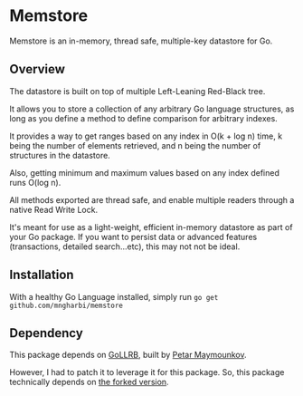 # Memstore

Memstore is an in-memory, thread safe, multiple-key datastore for Go.

## Overview

The datastore is built on top of multiple Left-Leaning Red-Black tree.

It allows you to store a collection of any arbitrary Go language structures, as long as you define a method to define comparison for arbitrary indexes.

It provides a way to get ranges based on any index in O(k + log n) time, k being the number of elements retrieved, and n being the number of structures in the datastore.

Also, getting minimum and maximum values based on any index defined runs O(log n).

All methods exported are thread safe, and enable multiple readers through a native Read Write Lock.

It's meant for use as a light-weight, efficient in-memory datastore as part of your Go package. If you want to persist data or advanced features (transactions, detailed search...etc), this may not not be ideal.

## Installation

With a healthy Go Language installed, simply run `go get github.com/mngharbi/memstore`


## Dependency

This package depends on [GoLLRB](https://github.com/petar/GoLLRB), built by [Petar Maymounkov](http://pdos.csail.mit.edu/~petar/).

However, I had to patch it to leverage it for this package. So, this package technically depends on [the forked version](https://github.com/mngharbi/GoLLRB).


